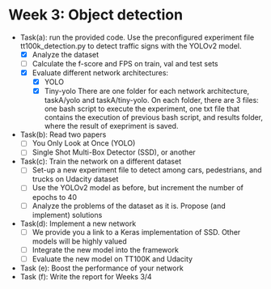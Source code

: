 # Week 3: Object detection
- Task(a): run the provided code. Use the preconfigured experiment file tt100k_detection.py to detect traffic signs with the YOLOv2 model.
  * [x] Analyze the dataset
  * [ ] Calculate the f-score and FPS on train, val and test sets
  * [x] Evaluate different network architectures:
    * [x] YOLO
    * [x] Tiny-yolo 
There are one folder for each network architecture, taskA/yolo and taskA/tiny-yolo. On each folder, there are 3 files: one   bash script to execute the experiment, one txt file that contains the execution of previous bash script, and results folder, where the result of exepriment is saved. 
    
- Task(b): Read two papers 
  * [ ] You Only Look at Once (YOLO)
  * [ ] Single Shot Multi-Box Detector (SSD), or another
- Task(c): Train the network on a different dataset 
  * [ ] Set-up a new experiment file to detect among cars, pedestrians, and trucks on Udacity dataset
  * [ ] Use the YOLOv2 model as before, but increment the number of epochs to 40
  * [ ] Analyze the problems of the dataset as it is. Propose (and implement) solutions
- Task(d): Implement a new network
  * [ ] We provide you a link to a Keras implementation of SSD. Other models will be highly valued
  * [ ] Integrate the new model into the framework
  * [ ] Evaluate the new model on TT100K and Udacity
- Task (e): Boost the performance of your network
- Task (f): Write the report for Weeks 3/4

